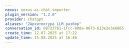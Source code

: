 ```yaml
---
nexus: nexus-ai-chat-importer
plugin_version: "1.2.0"
provider: chatgpt
aliases: "2Архитектура LLM разбор"
conversation_id: 68723761-1fcc-800a-9673-613e2e3e6865
create_time: 12.07.2025 at 17:22
update_time: 15.08.2025 at 16:46
---
```

